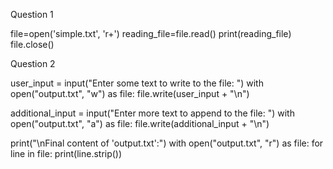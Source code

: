 Question 1

file=open('simple.txt', 'r+')
reading_file=file.read()
print(reading_file)
file.close()

Question 2

user_input = input("Enter some text to write to the file: ")
with open("output.txt", "w") as file:
file.write(user_input + "\n")

additional_input = input("Enter more text to append to the file: ")
with open("output.txt", "a") as file:
file.write(additional_input + "\n")

print("\nFinal content of 'output.txt':")
with open("output.txt", "r") as file:
for line in file:
print(line.strip())
